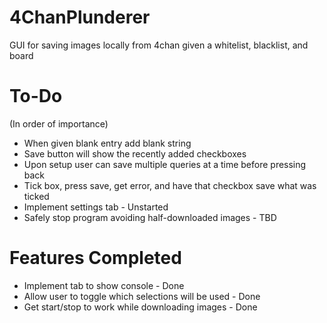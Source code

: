 # 4ChanPlunderer
GUI for saving images locally from 4chan given a whitelist, blacklist, and board

# To-Do
(In order of importance)
- When given blank entry add blank string
- Save button will show the recently added checkboxes
- Upon setup user can save multiple queries at a time before pressing back
- Tick box, press save, get error, and have that checkbox save what was ticked
- Implement settings tab - Unstarted
- Safely stop program avoiding half-downloaded images - TBD

# Features Completed
- Implement tab to show console - Done
- Allow user to toggle which selections will be used - Done
- Get start/stop to work while downloading images - Done
